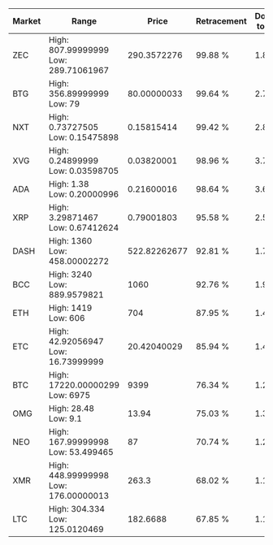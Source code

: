| Market | Range | Price| Retracement | Doubles to 50% |
| --- | --- | --- | --- | --- |
| ZEC | High: 807.99999999<br />Low: 289.71061967 | 290.3572276 | 99.88 % | 1.89 |
| BTG | High: 356.89999999<br />Low: 79 | 80.00000033 | 99.64 % | 2.72 |
| NXT | High: 0.73727505<br />Low: 0.15475898 | 0.15815414 | 99.42 % | 2.82 |
| XVG | High: 0.24899999<br />Low: 0.03598705 | 0.03820001 | 98.96 % | 3.73 |
| ADA | High: 1.38<br />Low: 0.20000996 | 0.21600016 | 98.64 % | 3.66 |
| XRP | High: 3.29871467<br />Low: 0.67412624 | 0.79001803 | 95.58 % | 2.51 |
| DASH | High: 1360<br />Low: 458.00002272 | 522.82262677 | 92.81 % | 1.74 |
| BCC | High: 3240<br />Low: 889.9579821 | 1060 | 92.76 % | 1.95 |
| ETH | High: 1419<br />Low: 606 | 704 | 87.95 % | 1.44 |
| ETC | High: 42.92056947<br />Low: 16.73999999 | 20.42040029 | 85.94 % | 1.46 |
| BTC | High: 17220.00000299<br />Low: 6975 | 9399 | 76.34 % | 1.29 |
| OMG | High: 28.48<br />Low: 9.1 | 13.94 | 75.03 % | 1.35 |
| NEO | High: 167.99999998<br />Low: 53.499465 | 87 | 70.74 % | 1.27 |
| XMR | High: 448.99999998<br />Low: 176.00000013 | 263.3 | 68.02 % | 1.19 |
| LTC | High: 304.334<br />Low: 125.0120469 | 182.6688 | 67.85 % | 1.18 |
